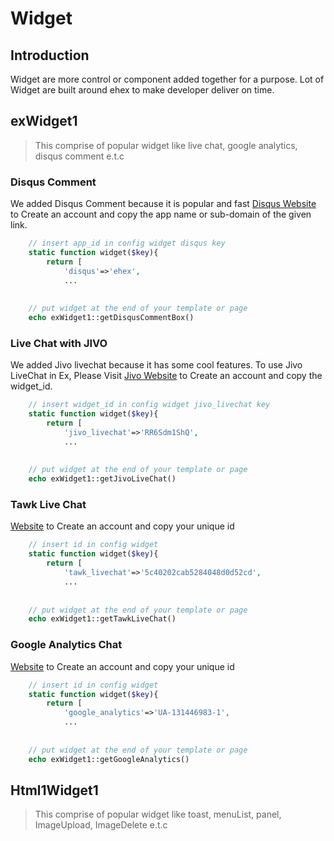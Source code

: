 # Widget

## Introduction
Widget are more control or component added together for a purpose.
Lot of Widget are built around ehex to make developer deliver on time. 


## exWidget1
> This comprise of popular widget like live chat, google analytics, disqus comment e.t.c

### Disqus Comment
We added Disqus Comment because it is popular and fast [Disqus Website](https://disqus.com/admin/create/) to Create an account and copy the app name or sub-domain of the given link.
```php
    // insert app_id in config widget disqus key
    static function widget($key){
        return [
            'disqus'=>'ehex',
            ...
    
    
    // put widget at the end of your template or page
    echo exWidget1::getDisqusCommentBox()
```




### Live Chat with JIVO
We added Jivo livechat because it has some cool features. To use Jivo LiveChat in Ex, Please Visit [Jivo Website](https://www.jivochat.ng?partner_id=21855&pricelist_id=25&lang=en) to Create an account and copy the widget_id.
```php
    // insert widget_id in config widget jivo_livechat key
    static function widget($key){
        return [
            'jivo_livechat'=>'RR6Sdm1ShQ',
            ...
    
    
    // put widget at the end of your template or page
    echo exWidget1::getJivoLiveChat()
```




### Tawk Live Chat
[Website](https://dashboard.tawk.to/) to Create an account and copy your unique id
```php
    // insert id in config widget
    static function widget($key){
        return [
            'tawk_livechat'=>'5c40202cab5284048d0d52cd',
            ...
    
    
    // put widget at the end of your template or page
    echo exWidget1::getTawkLiveChat()
```



### Google Analytics Chat
[Website](https://analytics.google.com) to Create an account and copy your unique id
```php
    // insert id in config widget
    static function widget($key){
        return [
            'google_analytics'=>'UA-131446983-1',
            ...
    
    
    // put widget at the end of your template or page
    echo exWidget1::getGoogleAnalytics()
```





## Html1Widget1
> This comprise of popular widget like toast, menuList, panel, ImageUpload, ImageDelete e.t.c
